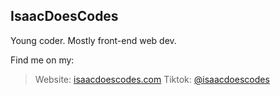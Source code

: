 ## IsaacDoesCodes

Young coder. Mostly front-end web dev.

Find me on my:  
> Website: [isaacdoescodes.com](//www.isaacdoescodes.com) 
> Tiktok: [@isaacdoescodes](//tiktok.com/@isaacdoescodes)
